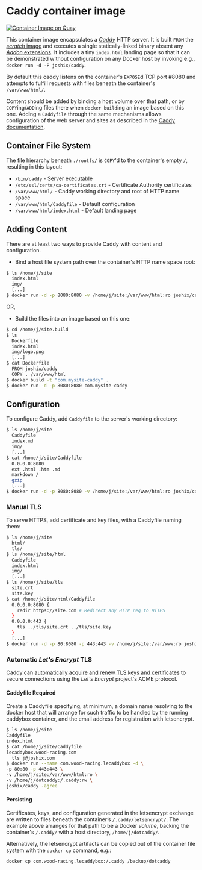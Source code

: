 # Caddy container image

[![Container Image on Quay](https://quay.io/repository/joshix/caddy/status "Container Image on Quay")][quay-joshix-caddy]

This container image encapsulates a [*Caddy*][caddy] HTTP server. It is built `FROM` the [*scratch* image][scratchimg] and executes a single statically-linked binary absent any [*Addon* extensions][caddons]. It includes a tiny `index.html` landing page so that it can be demonstrated without configuration on any Docker host by invoking e.g., `docker run -d -P joshix/caddy`.

By default this caddy listens on the container's `EXPOSE`d TCP port #8080 and attempts to fulfill requests with files beneath the container's `/var/www/html/`.

Content should be added by binding a host volume over that path, or by `COPY`ing/`ADD`ing files there when `docker build`ing an image based on this one. Adding a `Caddyfile` through the same mechanisms allows configuration of the web server and sites as described in the [Caddy documentation][caddydocs].

## Container File System

The file hierarchy beneath `./rootfs/` is `COPY`'d to the container's empty `/`, resulting in this layout:

* `/bin/caddy` - Server executable
* `/etc/ssl/certs/ca-certificates.crt` - Certificate Authority certificates
* `/var/www/html/` - Caddy working directory and root of HTTP name space
* `/var/www/html/Caddyfile` - Default configuration
* `/var/www/html/index.html` - Default landing page

## Adding Content

There are at least two ways to provide Caddy with content and configuration.

* Bind a host file system path over the container's HTTP name space root:

```sh
$ ls /home/j/site
  index.html
  img/
  [...]
$ docker run -d -p 8080:8080 -v /home/j/site:/var/www/html:ro joshix/caddy
```

OR,

* Build the files into an image based on this one:

```sh
$ cd /home/j/site.build
$ ls
  Dockerfile
  index.html
  img/logo.png
  [...]
$ cat Dockerfile
  FROM joshix/caddy
  COPY . /var/www/html
$ docker build -t "com.mysite-caddy" .
$ docker run -d -p 8080:8080 com.mysite-caddy
```

## Configuration

To configure Caddy, add `Caddyfile` to the server's working directory:

```sh
$ ls /home/j/site
  Caddyfile
  index.md
  img/
  [...]
$ cat /home/j/site/Caddyfile
  0.0.0.0:8080
  ext .html .htm .md
  markdown /
  gzip
  [...]
$ docker run -d -p 8080:8080 -v /home/j/site:/var/www/html:ro joshix/caddy
```

### Manual TLS

To serve HTTPS, add certificate and key files, with a Caddyfile naming them:

```sh
$ ls /home/j/site
  html/
  tls/
$ ls /home/j/site/html
  Caddyfile
  index.html
  img/
  [...]
$ ls /home/j/site/tls
  site.crt
  site.key
$ cat /home/j/site/html/Caddyfile
  0.0.0.0:8080 {
    redir https://site.com # Redirect any HTTP req to HTTPS
  }
  0.0.0.0:443 {
    tls ../tls/site.crt ../tls/site.key
  }
  [...]
$ docker run -d -p 80:8080 -p 443:443 -v /home/j/site:/var/www:ro joshix/caddy
```

### Automatic *Let's Encrypt* TLS

Caddy can [automatically acquire and renew TLS keys and certificates][caddyautotls] to secure connections using the *Let's Encrypt* project's ACME protocol.

#### Caddyfile Required

Create a Caddyfile specifying, at minimum, a domain name resolving to the docker host that will arrange for such traffic to be handled by the running caddybox container, and the email address for registration with letsencrypt.

```sh
$ ls /home/j/site
Caddyfile
index.html
$ cat /home/j/site/Caddyfile
lecaddybox.wood-racing.com
  tls j@joshix.com
$ docker run --name com.wood-racing.lecaddybox -d \
-p 80:80 -p 443:443 \
-v /home/j/site:/var/www/html:ro \
-v /home/j/dotcaddy:/.caddy:rw \
joshix/caddy -agree
```

#### Persisting

Certificates, keys, and configuration generated in the letsencrypt exchange are written to files beneath the container’s `/.caddy/letsencrypt/`. The example above arranges for that path to be a Docker *volume*, backing the container's `/.caddy/` with a host directory, `/home/j/dotcaddy/`.

Alternatively, the letsencrypt artifacts can be copied out of the container file system with the `docker cp` command, e.g.:

```sh
docker cp com.wood-racing.lecaddybox:/.caddy /backup/dotcaddy
```

[caddons]: https://github.com/mholt/caddy/wiki/Extending-Caddy
[caddy]: https://caddyserver.com
[caddyautotls]: https://caddyserver.com/docs/automatic-https
[caddydocs]: https://caddyserver.com/docs
[microbadge]: https://microbadger.com/images/joshix/caddy
[quay-joshix-caddy]: https://quay.io/repository/joshix/caddy
[scratchimg]: https://hub.docker.com/_/scratch/
